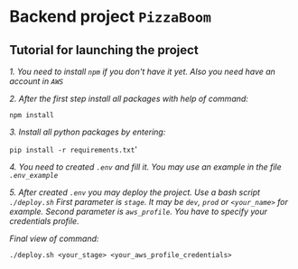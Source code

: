 # **Backend project `PizzaBoom`**

## Tutorial for launching the project

_1. You need to install `npm` if you don't have it yet. Also you need have an account in `AWS`_

_2. After the first step install all packages with help of command:_

`npm install`

_3. Install all python packages by entering:_

`pip install -r requirements.txt`'

_4. You need to created `.env` and fill it. You may use an example in the file `.env_example`_

_5. After created `.env` you may deploy the project. Use a bash script `./deploy.sh`_
_First parameter is `stage`. It may be `dev`, `prod` or `<your_name>` for example._
_Second parameter is `aws_profile`. You have to specify your credentials profile._

_Final view of command:_

`./deploy.sh <your_stage> <your_aws_profile_credentials>`



